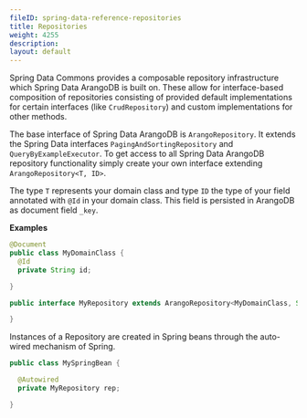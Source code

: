 ```yaml
---
fileID: spring-data-reference-repositories
title: Repositories
weight: 4255
description: 
layout: default
---
```

Spring Data Commons provides a composable repository infrastructure which Spring Data ArangoDB is built on. These allow for interface-based composition of repositories consisting of provided default implementations for certain interfaces (like `CrudRepository`) and custom implementations for other methods.

The base interface of Spring Data ArangoDB is `ArangoRepository`. It extends the Spring Data interfaces `PagingAndSortingRepository` and `QueryByExampleExecutor`. To get access to all Spring Data ArangoDB repository functionality simply create your own interface extending `ArangoRepository<T, ID>`.

The type `T` represents your domain class and type `ID` the type of your field annotated with `@Id` in your domain class. This field is persisted in ArangoDB as document field `_key`.

**Examples**

```java
@Document
public class MyDomainClass {
  @Id
  private String id;

}

public interface MyRepository extends ArangoRepository<MyDomainClass, String> {

}
```

Instances of a Repository are created in Spring beans through the auto-wired mechanism of Spring.

```java
public class MySpringBean {

  @Autowired
  private MyRepository rep;

}
```
